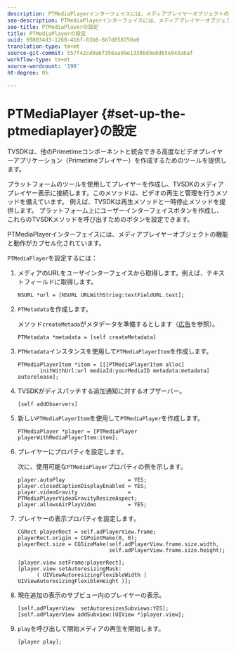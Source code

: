 ```yaml
---
description: PTMediaPlayerインターフェイスには、メディアプレイヤーオブジェクトの機能と動作がカプセル化されています。
seo-description: PTMediaPlayerインターフェイスには、メディアプレイヤーオブジェクトの機能と動作がカプセル化されています。
seo-title: PTMediaPlayerの設定
title: PTMediaPlayerの設定
uuid: 698034d3-1260-416f-83b0-6b7d058750a0
translation-type: tm+mt
source-git-commit: 557f42cd9a6f356aa99e13386d9e8d65e043a6af
workflow-type: tm+mt
source-wordcount: '198'
ht-degree: 0%

---
```



# PTMediaPlayer {#set-up-the-ptmediaplayer}の設定

TVSDKは、他のPrimetimeコンポーネントと統合できる高度なビデオプレイヤーアプリケーション（Primetimeプレイヤー）を作成するためのツールを提供します。

プラットフォームのツールを使用してプレイヤーを作成し、TVSDKのメディアプレイヤー表示に接続します。このメソッドは、ビデオの再生と管理を行うメソッドを備えています。 例えば、TVSDKは再生メソッドと一時停止メソッドを提供します。 プラットフォーム上にユーザーインターフェイスボタンを作成し、これらのTVSDKメソッドを呼び出すためのボタンを設定できます。

PTMediaPlayerインターフェイスには、メディアプレイヤーオブジェクトの機能と動作がカプセル化されています。

`PTMediaPlayer`を設定するには：

1. メディアのURLをユーザインターフェイスから取得します。例えば、テキストフィールドに取得します。

   ```
   NSURL *url = [NSURL URLWithString:textFieldURL.text];
   ```

1. `PTMetadata`を作成します。

   メソッド`createMetada`がメタデータを準備するとします（[広告](../../ios-3x-advertising/ios-3x-advertising-requirements.md)を参照）。

   ```
   PTMetadata *metadata = [self createMetadata]
   ```

1. `PTMetadata`インスタンスを使用して`PTMediaPlayerItem`を作成します。

   ```
   PTMediaPlayerItem *item = [[[PTMediaPlayerItem alloc] 
          initWithUrl:url mediaId:yourMediaID metadata:metadata] autorelease];
   ```

1. TVSDKがディスパッチする追加通知に対するオブザーバー。

   ```
   [self addObservers]
   ```

1. 新しい`PTMediaPlayerItem`を使用して`PTMediaPlayer`を作成します。

   ```
   PTMediaPlayer *player = [PTMediaPlayer playerWithMediaPlayerItem:item];
   ```

1. プレイヤーにプロパティを設定します。

   次に、使用可能な`PTMediaPlayer`プロパティの例を示します。

   ```
   player.autoPlay                    = YES;  
   player.closedCaptionDisplayEnabled = YES; 
   player.videoGravity                = PTMediaPlayerVideoGravityResizeAspect;  
   player.allowsAirPlayVideo          = YES;
   ```

1. プレイヤーの表示プロパティを設定します。

   ```
   CGRect playerRect = self.adPlayerView.frame;  
   playerRect.origin = CGPointMake(0, 0); 
   playerRect.size = CGSizeMake(self.adPlayerView.frame.size.width,  
                                self.adPlayerView.frame.size.height); 
   
   [player.view setFrame:playerRect]; 
   [player.view setAutoresizingMask:  
         ( UIViewAutoresizingFlexibleWidth | UIViewAutoresizingFlexibleHeight )];
   ```

1. 現在追加の表示のサブビュー内のプレイヤーの表示。

   ```
   [self.adPlayerView  setAutoresizesSubviews:YES];  
   [self.adPlayerView addSubview:(UIView *)player.view];
   ```

1. `play`を呼び出して開始メディアの再生を開始します。

   ```
   [player play];
   ```
